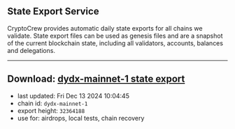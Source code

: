 ## State Export Service
CryptoCrew provides automatic daily state exports for all chains we validate. State export files can be used as genesis files and are a snapshot of the current blockchain state, including all validators, accounts, balances and delegations.

---
**Download: [dydx-mainnet-1 state export](https://dl-tyo.ccvalidators.com/SERVICE/dydx/dydx-mainnet-1_export_32364188.json)**
---

- last updated: Fri Dec 13 2024 10:04:45
- chain id: `dydx-mainnet-1`
- export height: `32364188`
- use for: airdrops, local tests, chain recovery
